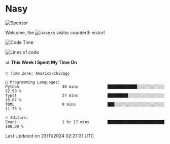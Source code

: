 # Nasy

<!--
<p align="center">
<img height="200" src="https://github-readme-stats.vercel.app/api?username=nasyxx&count_private=true&show_icons=true&theme=dracula&include_all_commits=true"/>
<img height="200" src="https://github-readme-stats.vercel.app/api/top-langs/?username=nasyxx&theme=dracula&hide=html,jupyter+notebook&count_private=true&show_icons=true"/>
</p>

  
----------------
-->

![Sponsor](https://img.shields.io/static/v1.svg?label=Sponsor&message=%E2%9D%A4&logo=GitHub&style=flat&color=pink)
 
Welcome, the ![nasyxx visitor counter](https://count.getloli.com/get/@nasyxx?theme=rule34)th vistor!
 
<!--START_SECTION:waka-->
![Code Time](http://img.shields.io/badge/Code%20Time-4%2C724%20hrs%2011%20mins-blue)

![Lines of code](https://img.shields.io/badge/From%20Hello%20World%20I%27ve%20Written-6.3%20million%20lines%20of%20code-blue)

📊 **This Week I Spent My Time On** 

```text
🕑︎ Time Zone: America/Chicago

💬 Programming Languages: 
Python                   40 mins             █████████████░░░░░░░░░░░░   52.59 % 
Typst                    27 mins             █████████░░░░░░░░░░░░░░░░   35.67 % 
TOML                     9 mins              ███░░░░░░░░░░░░░░░░░░░░░░   11.73 % 

🔥 Editors: 
Emacs                    1 hr 17 mins        █████████████████████████   100.00 % 
```


 Last Updated on 23/11/2024 02:27:31 UTC
<!--END_SECTION:waka-->

<!-- ![visitors](https://visitor-badge.laobi.icu/badge?page_id=nasyxx.nasyxx) -->
